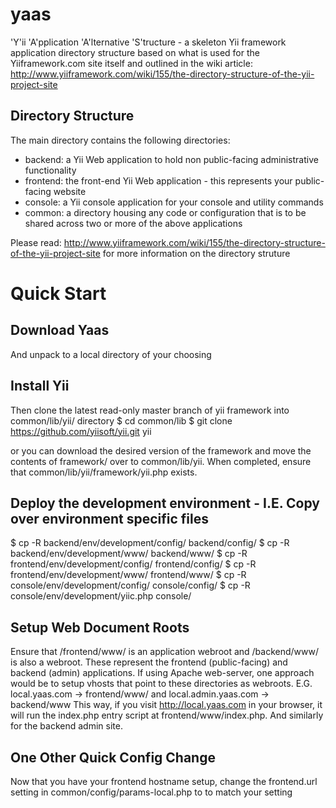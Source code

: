 yaas
====

'Y'ii 'A'pplication 'A'lternative 'S'tructure - a skeleton Yii framework application directory structure based on what is used for the Yiiframework.com site itself and outlined in the wiki article: http://www.yiiframework.com/wiki/155/the-directory-structure-of-the-yii-project-site

Directory Structure
-------------------
The main directory contains the following directories:

 - backend: a Yii Web application to hold non public-facing administrative functionality
 - frontend: the front-end Yii Web application - this represents your public-facing website
 - console: a Yii console application for your console and utility commands
 - common: a directory housing any code or configuration that is to be shared across two or more of the above applications

Please read: http://www.yiiframework.com/wiki/155/the-directory-structure-of-the-yii-project-site for more information on the directory struture

Quick Start
===========
Download Yaas
-------------
And unpack to a local directory of your choosing

Install Yii
-----------
Then clone the latest read-only master branch of yii framework into common/lib/yii/ directory
$ cd common/lib
$ git clone https://github.com/yiisoft/yii.git yii

or you can download the desired version of the framework and move the contents of framework/ over to
common/lib/yii. When completed, ensure that common/lib/yii/framework/yii.php exists.

Deploy the development environment - I.E. Copy over environment specific files
------------------------------------------------------------------------------
$ cp -R backend/env/development/config/ backend/config/
$ cp -R backend/env/development/www/ backend/www/
$ cp -R frontend/env/development/config/ frontend/config/
$ cp -R frontend/env/development/www/ frontend/www/
$ cp -R console/env/development/config/ console/config/
$ cp -R console/env/development/yiic.php console/

Setup Web Document Roots
------------------------
Ensure that /frontend/www/ is an application webroot and /backend/www/ is also a webroot. These represent the frontend (public-facing) and backend (admin) applications. If using Apache web-server, one approach would be to setup vhosts that point to these directories as webroots.
E.G. 
local.yaas.com -> frontend/www/ 
and 
local.admin.yaas.com -> backend/www 
This way, if you visit http://local.yaas.com in your browser, it will run the index.php entry script at frontend/www/index.php. And similarly for the backend admin site.

One Other Quick Config Change
-----------------------------
Now that you have your frontend hostname setup, change the frontend.url setting in common/config/params-local.php to to match your setting





